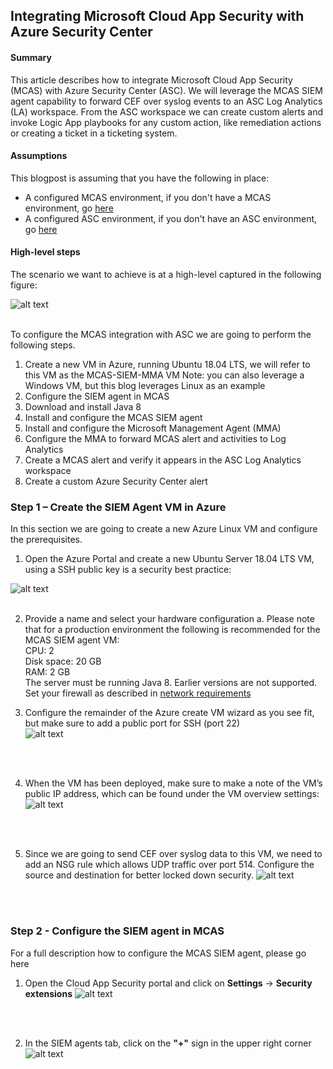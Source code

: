 ## Integrating Microsoft Cloud App Security with Azure Security Center

#### Summary
This article describes how to integrate Microsoft Cloud App Security (MCAS) with Azure Security Center (ASC). We will leverage the MCAS SIEM agent capability to forward CEF over syslog events to an ASC Log Analytics (LA) workspace. From the ASC workspace we can create custom alerts and invoke Logic App playbooks for any custom action, like remediation actions or creating a ticket in a ticketing system.

#### Assumptions
This blogpost is assuming that you have the following in place: <br>
*  A configured MCAS environment, if you don't have a MCAS environment, go <a href="https://docs.microsoft.com/en-us/cloud-app-security/getting-started-with-cloud-app-security" target="_blank">here</a>
* A configured ASC environment, if you don't have an ASC environment, go <a href="https://docs.microsoft.com/en-us/azure/security-center/security-center-get-started" target="_blank">here</a>
 
#### High-level steps
The scenario we want to achieve is at a high-level captured in the following figure: <br>

![alt text](https://raw.githubusercontent.com/tianderturpijn/MCAS/master/MCAS-ASC-integration/screenshots/highlevel_overview.png)
<br>
<br>

To configure the MCAS integration with ASC we are going to perform the following steps.
1.	Create a new VM in Azure, running Ubuntu 18.04 LTS, we will refer to this VM as the MCAS-SIEM-MMA VM
Note: you can also leverage a Windows VM, but this blog leverages Linux as an example
2.	Configure the SIEM agent in MCAS
3.	Download and install Java 8
4.	Install and configure the MCAS SIEM agent
5.	Install and configure the Microsoft Management Agent (MMA)
6.	Configure the MMA to forward MCAS alert and activities to Log Analytics
7.	Create a MCAS alert and verify it appears in the ASC Log Analytics workspace
8.	Create a custom Azure Security Center alert

### Step 1 – Create the SIEM Agent VM in Azure
In this section we are going to create a new Azure Linux VM and configure the prerequisites.
1.	Open the Azure Portal and create a new Ubuntu Server 18.04 LTS VM, using a SSH public key is a security best practice:

![alt text](https://raw.githubusercontent.com/tianderturpijn/MCAS/master/MCAS-ASC-integration/screenshots/create_vm.png)
<br>
<br>

2.	Provide a name and select your hardware configuration
a.	Please note that for a production environment the following is recommended for the MCAS SIEM agent VM:<br>
CPU: 2 <br>
Disk space: 20 GB <br>
RAM: 2 GB <br>
The server must be running Java 8. Earlier versions are not supported. <br>
Set your firewall as described in <a href="https://docs.microsoft.com/en-us/cloud-app-security/network-requirements" target="_blank">network requirements</a>

3.	Configure the remainder of the Azure create VM wizard as you see fit, but make sure to add a public port for SSH (port 22) <br>
![alt text](https://raw.githubusercontent.com/tianderturpijn/MCAS/master/MCAS-ASC-integration/screenshots/ssh_port.png)
<br>
<br>

4. When the VM has been deployed, make sure to make a note of the VM’s public IP address, which can be found under the VM overview settings: <br>
![alt text](https://raw.githubusercontent.com/tianderturpijn/MCAS/master/MCAS-ASC-integration/screenshots/public_ip.png)
<br>
<br>

5.	Since we are going to send CEF over syslog data to this VM, we need to add an NSG rule which allows UDP traffic over port 514. Configure the source and destination for better locked down security.
![alt text](https://raw.githubusercontent.com/tianderturpijn/MCAS/master/MCAS-ASC-integration/screenshots/inbound_rules.png)
<br>
<br>

### Step 2 - Configure the SIEM agent in MCAS
For a full description how to configure the MCAS SIEM agent, please go here 
1.	Open the Cloud App Security portal and click on **Settings** -> **Security extensions**
![alt text](https://raw.githubusercontent.com/tianderturpijn/MCAS/master/MCAS-ASC-integration/screenshots/security_extensions.png)
<br>
<br>

2.	In the SIEM agents tab, click on the **"+"** sign in the upper right corner <br> 
![alt text](https://raw.githubusercontent.com/tianderturpijn/MCAS/master/MCAS-ASC-integration/screenshots/siem_agent.png)
<br>
<br>




